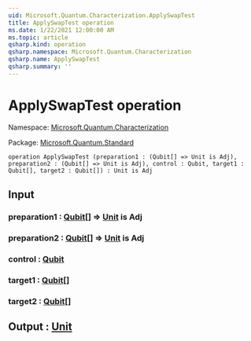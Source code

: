 ```yaml
---
uid: Microsoft.Quantum.Characterization.ApplySwapTest
title: ApplySwapTest operation
ms.date: 1/22/2021 12:00:00 AM
ms.topic: article
qsharp.kind: operation
qsharp.namespace: Microsoft.Quantum.Characterization
qsharp.name: ApplySwapTest
qsharp.summary: ''
---
```


# ApplySwapTest operation

Namespace: [Microsoft.Quantum.Characterization](xref:Microsoft.Quantum.Characterization)

Package: [Microsoft.Quantum.Standard](https://nuget.org/packages/Microsoft.Quantum.Standard)




```qsharp
operation ApplySwapTest (preparation1 : (Qubit[] => Unit is Adj), preparation2 : (Qubit[] => Unit is Adj), control : Qubit, target1 : Qubit[], target2 : Qubit[]) : Unit is Adj
```


## Input

### preparation1 : [Qubit](xref:microsoft.quantum.lang-ref.qubit)[] => [Unit](xref:microsoft.quantum.lang-ref.unit)  is Adj




### preparation2 : [Qubit](xref:microsoft.quantum.lang-ref.qubit)[] => [Unit](xref:microsoft.quantum.lang-ref.unit)  is Adj




### control : [Qubit](xref:microsoft.quantum.lang-ref.qubit)




### target1 : [Qubit](xref:microsoft.quantum.lang-ref.qubit)[]




### target2 : [Qubit](xref:microsoft.quantum.lang-ref.qubit)[]





## Output : [Unit](xref:microsoft.quantum.lang-ref.unit)

